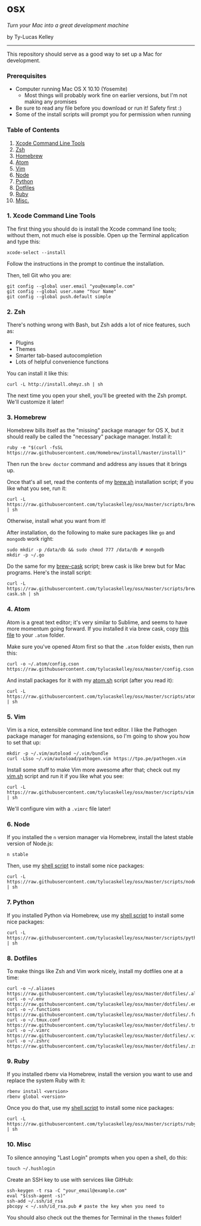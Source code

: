 # osx

*Turn your Mac into a great development machine*

by Ty-Lucas Kelley

---

This repository should serve as a good way to set up a Mac for development.

### Prerequisites

* Computer running Mac OS X 10.10 (Yosemite)
  * Most things will probably work fine on earlier versions,
    but I'm not making any promises
* Be sure to read any file before you download or run it! Safety first :)
* Some of the install scripts will prompt you for permission when running

### Table of Contents

1. [Xcode Command Line Tools](#1-xcode-command-line-tools)
2. [Zsh](#2-zsh)
3. [Homebrew](#3-homebrew)
4. [Atom](#4-atom)
5. [Vim](#5-vim)
6. [Node](#6-node)
7. [Python](#7-python)
8. [Dotfiles](#8-dotfiles)
9. [Ruby](#9-ruby)
10. [Misc.](#10-misc)

### 1. Xcode Command Line Tools

The first thing you should do is install the Xcode command line tools; without
them, not much else is possible. Open up the Terminal application and type this:

    xcode-select --install

Follow the instructions in the prompt to continue the installation.

Then, tell Git who you are:

    git config --global user.email "you@example.com"
    git config --global user.name "Your Name"
    git config --global push.default simple

### 2. Zsh

There's nothing wrong with Bash, but Zsh adds a lot of nice features, such as:

* Plugins
* Themes
* Smarter tab-based autocompletion
* Lots of helpful convenience functions

You can install it like this:

    curl -L http://install.ohmyz.sh | sh

The next time you open your shell, you'll be greeted with the Zsh prompt.
We'll customize it later!

### 3. Homebrew

Homebrew bills itself as the "missing" package manager for OS X, but it should
really be called the "necessary" package manager. Install it:

    ruby -e "$(curl -fsSL https://raw.githubusercontent.com/Homebrew/install/master/install)"

Then run the `brew doctor` command and address any issues that it brings up.

Once that's all set, read the contents of my
[brew.sh](https://github.com/tylucaskelley/osx/blob/master/scripts/brew.sh)
installation script; if you like what you see, run it:

    curl -L https://raw.githubusercontent.com/tylucaskelley/osx/master/scripts/brew.sh | sh

Otherwise, install what you want from it!

After installation, do the following to make sure packages like `go` and `mongodb` work right:

    sudo mkdir -p /data/db && sudo chmod 777 /data/db # mongodb
    mkdir -p ~/.go

Do the same for my
[brew-cask](https://github.com/tylucaskelley/osx/blob/master/scripts/brew-cask.sh) script;
brew cask is like brew but for Mac programs. Here's the install script:

    curl -L https://raw.githubusercontent.com/tylucaskelley/osx/master/scripts/brew-cask.sh | sh

### 4. Atom

Atom is a great text editor; it's very similar to Sublime, and seems to have more
momentum going forward. If you installed it via brew cask, copy
[this file](https://github.com/tylucaskelley/osx/blob/master/config.cson) to
your `.atom` folder.

Make sure you've opened Atom first so that the `.atom` folder exists, then run
this:

    curl -o ~/.atom/config.cson https://raw.githubusercontent.com/tylucaskelley/osx/master/config.cson

And install packages for it with my
[atom.sh](https://github.com/tylucaskelley/osx/blob/master/scripts/atom.sh) script
(after you read it):

    curl -L https://raw.githubusercontent.com/tylucaskelley/osx/master/scripts/atom.sh | sh

### 5. Vim

Vim is a nice, extensible command line text editor. I like the Pathogen package
manager for managing extensions, so I'm going to show you how to set that up:

    mkdir -p ~/.vim/autoload ~/.vim/bundle
    curl -LSso ~/.vim/autoload/pathogen.vim https://tpo.pe/pathogen.vim

Install some stuff to make Vim more awesome after that; check out my
[vim.sh](https://github.com/tylucaskelley/osx/blob/master/scripts/vim.sh)
script and run it if you like what you see:

    curl -L https://raw.githubusercontent.com/tylucaskelley/osx/master/scripts/vim.sh | sh

We'll configure vim with a `.vimrc` file later!

### 6. Node

If you installed the `n` version manager via Homebrew, install the latest stable
version of Node.js:

    n stable

Then, use my [shell script](https://github.com/tylucaskelley/osx/blob/master/scripts/node.sh)
to install some nice packages:

    curl -L https://raw.githubusercontent.com/tylucaskelley/osx/master/scripts/node.sh | sh

### 7. Python

If you installed Python via Homebrew, use my
[shell script](https://github.com/tylucaskelley/osx/blob/master/scripts/python.sh)
to install some nice packages:

    curl -L https://raw.githubusercontent.com/tylucaskelley/osx/master/scripts/python.sh | sh

### 8. Dotfiles

To make things like Zsh and Vim work nicely, install my dotfiles one at a time:

    curl -o ~/.aliases https://raw.githubusercontent.com/tylucaskelley/osx/master/dotfiles/.aliases
    curl -o ~/.env https://raw.githubusercontent.com/tylucaskelley/osx/master/dotfiles/.env
    curl -o ~/.functions https://raw.githubusercontent.com/tylucaskelley/osx/master/dotfiles/.functions
    curl -o ~/.tmux.conf https://raw.githubusercontent.com/tylucaskelley/osx/master/dotfiles/.tmux.conf
    curl -o ~/.vimrc https://raw.githubusercontent.com/tylucaskelley/osx/master/dotfiles/.vimrc
    curl -o ~/.zshrc https://raw.githubusercontent.com/tylucaskelley/osx/master/dotfiles/.zshrc

### 9. Ruby

If you installed rbenv via Homebrew, install the version you want to use and
replace the system Ruby with it:

    rbenv install <version>
    rbenv global <version>

Once you do that, use my
[shell script](https://github.com/tylucaskelley/osx/blob/master/scripts/ruby.sh)
to install some nice packages:

    curl -L https://raw.githubusercontent.com/tylucaskelley/osx/master/scripts/ruby.sh | sh

### 10. Misc

To silence annoying "Last Login" prompts when you open a shell, do this:

    touch ~/.hushlogin

Create an SSH key to use with services like GitHub:

    ssh-keygen -t rsa -C "your_email@example.com"
    eval "$(ssh-agent -s)"
    ssh-add ~/.ssh/id_rsa
    pbcopy < ~/.ssh/id_rsa.pub # paste the key when you need to

You should also check out the themes for Terminal in the `themes` folder!
